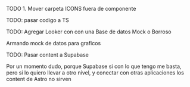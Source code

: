 TODO 1. Mover carpeta ICONS fuera de componente 

TODO: pasar codigo a TS

TODO: Agregar Looker con con una Base de datos Mock o Borroso

Armando mock de datos para graficos

TODO: Pasar content a Supabase

Por un momento dudo, porque Supabase si con lo que tengo me basta, pero si lo quiero llevar a otro nivel, y conectar con otras aplicaciones los content de Astro no sirven
